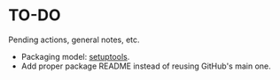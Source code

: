 # TO-DO
Pending actions, general notes, etc.

* Packaging model: [setuptools](https://setuptools.readthedocs.io/en/stable/userguide/index.html).
* Add proper package README instead of reusing GitHub's main one.
